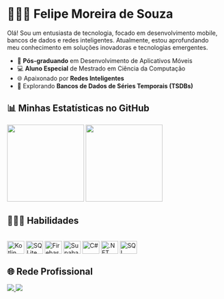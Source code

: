 # 👨🏽‍💻 Felipe Moreira de Souza

Olá! Sou um entusiasta de tecnologia, focado em desenvolvimento mobile, bancos de dados e redes inteligentes. Atualmente, estou aprofundando meu conhecimento em soluções inovadoras e tecnologias emergentes.

- 📱 **Pós-graduando** em Desenvolvimento de Aplicativos Móveis
- 💻 **Aluno Especial** de Mestrado em Ciência da Computação
- 🌐 Apaixonado por **Redes Inteligentes**
- 💽 Explorando **Bancos de Dados de Séries Temporais (TSDBs)**

## 📊 Minhas Estatísticas no GitHub

<div>
  <img height="180em" src="https://github-readme-stats.vercel.app/api?username=Fmoreira12&show_icons=true&theme=dracula" />
  <img height="180em" src="https://github-readme-stats.vercel.app/api/top-langs/?username=Fmoreira12&layout=compact&theme=dracula" />
</div>

## 🧑🏽‍💻 Habilidades

<div style="display: inline_block"><br>
  <img align="center" alt="Kotlin" height="30" width="40" src="https://cdn.jsdelivr.net/gh/devicons/devicon/icons/kotlin/kotlin-original.svg">
  <img align="center" alt="SQLite" height="30" width="40" src="https://cdn.jsdelivr.net/gh/devicons/devicon/icons/sqlite/sqlite-original.svg">
  <img align="center" alt="Firebase" height="30" width="40" src="https://cdn.jsdelivr.net/gh/devicons/devicon/icons/firebase/firebase-plain.svg">
  <img align="center" alt="Supabase" height="30" width="40" src="https://cdn.jsdelivr.net/gh/devicons/devicon@latest/icons/supabase/supabase-original.svg">
  <img align="center" alt="C#" height="30" width="40" src="https://cdn.jsdelivr.net/gh/devicons/devicon/icons/csharp/csharp-original.svg">
  <img align="center" alt=".NET" height="30" width="40" src="https://cdn.jsdelivr.net/gh/devicons/devicon/icons/dotnetcore/dotnetcore-original.svg">
  <img align="center" alt="SQL Server" height="30" width="40" src="https://cdn.jsdelivr.net/gh/devicons/devicon@latest/icons/microsoftsqlserver/microsoftsqlserver-plain.svg">
</div>

## 🌐 Rede Profissional

<div>
  <a href="https://www.linkedin.com/in/felipe-moreira-b16147200" target="_blank">
    <img src="https://img.shields.io/badge/LinkedIn-0A66C2?style=for-the-badge&logo=linkedin&logoColor=white" target="_blank">
  </a>
  <a href="https://github.com/Fmoreira12" target="_blank">
    <img src="https://img.shields.io/badge/GitHub-181717?style=for-the-badge&logo=github&logoColor=white" target="_blank">
  </a>
</div>
